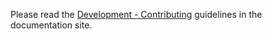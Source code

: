 Please read the [Development - Contributing](https://satelcreative.github.io/spylib/development-contributing/)
guidelines in the documentation site.
